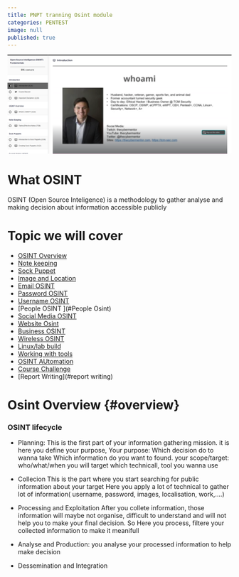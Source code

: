 ```yaml
---
title: PNPT tranning Osint module 
categories: PENTEST 
image: null
published: true
---
```




![scoreboard](/assets/trainning_note/PNPT_OSINT.png)

# What OSINT
OSINT (Open Source Inteligence) is a methodology to gather analyse and making decision about information accessible publicly

# Topic we will cover 
- [OSINT Overview](#overview)
- [Note keeping](#noteKeeping)
- [Sock Puppet](#sock-puppet)
- [Image and Location](#image-location)
- [Email OSINT ](#email-osint)
- [Password OSINT ](#password-osint)
- [Username OSINT ](#username)
- [People OSINT ](#People Osint)
- [Social Media OSINT ](#social-media)
- [Website Osint](#website-osint)
- [Business OSINT](#business-osint)
- [Wireless OSINT](#wireless-osint)
- [Linux/lab build](#labBuild)
- [Working with tools](#tootls)
- [OSINT AUtomation ](#automation)
- [Course Challenge](#Challenge)
- [Report Writing](#report writing)



# Osint Overview {#overview}

### OSINT lifecycle
- Planning:
  This is the first part of your information gathering mission.
  it is here you define your purpose, 
  Your purpose: Which decision do to wanna take
  Which information do you want to found. 
  your scope/target: who/what/when you will target
  which technicall, tool you wanna use
 - Collecion
  This is the part where you start searching for public information about your target
  Here you apply a lot of technical to gather lot of information( username, password, images, localisation, work,....)


  - Processing and Exploitation
   After you collete information, those information will maybe not organise, difficult to understand and will not help you to make your final decision.
   So Here you process, filtere your collected information to make it meanifull 


   - Analyse and Production:
   you analyse your processed information to help make decision


   - Dessemination and Integration
